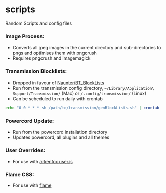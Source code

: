 # scripts
Random Scripts and config files 

### Image Process:
- Converts all jpeg images in the current directory and sub-directories to pngs and optimises them with pngcrush
- Requires pngcrush and imagemagick

### Transmission Blocklists:
- Dropped in favour of [Naunter/BT_BlockLists](https://github.com/Naunter/BT_BlockLists)
- Run from the transmission config directory, `~/Library/Application\ Support/Transmission/` (Mac) or `/.config/transmission/` (Linux)
- Can be scheduled to run daily with crontab 
```sh 
echo "0 0 * * * sh /path/to/transmission/genBlockLists.sh" | crontab
```

### Powercord Update:
- Run from the powercord installation directory
- Updates powercord, all plugins and all themes

### User Overrides:
- For use with [arkenfox user.js](https://github.com/arkenfox/user.js)

### Flame CSS:
- For use with [flame](https://github.com/pawelmalak/flame)
